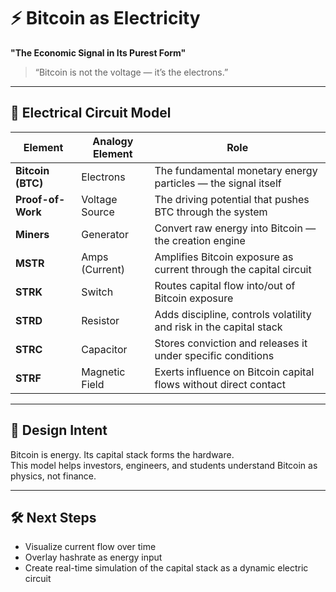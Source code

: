 # ⚡ Bitcoin as Electricity

**"The Economic Signal in Its Purest Form"**  
> “Bitcoin is not the voltage — it’s the electrons.”  

---

## 🔌 Electrical Circuit Model

| Element          | Analogy Element         | Role                                                                 |
|------------------|--------------------------|----------------------------------------------------------------------|
| **Bitcoin (BTC)**| Electrons                | The fundamental monetary energy particles — the signal itself        |
| **Proof-of-Work**| Voltage Source           | The driving potential that pushes BTC through the system             |
| **Miners**       | Generator                | Convert raw energy into Bitcoin — the creation engine                |
| **MSTR**         | Amps (Current)           | Amplifies Bitcoin exposure as current through the capital circuit    |
| **STRK**         | Switch                   | Routes capital flow into/out of Bitcoin exposure                     |
| **STRD**         | Resistor                 | Adds discipline, controls volatility and risk in the capital stack   |
| **STRC**         | Capacitor                | Stores conviction and releases it under specific conditions          |
| **STRF**         | Magnetic Field           | Exerts influence on Bitcoin capital flows without direct contact     |

---

## 🧠 Design Intent

Bitcoin is energy. Its capital stack forms the hardware.  
This model helps investors, engineers, and students understand Bitcoin as physics, not finance.

---

## 🛠️ Next Steps

- Visualize current flow over time
- Overlay hashrate as energy input
- Create real-time simulation of the capital stack as a dynamic electric circuit
